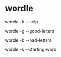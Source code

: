 # wordle
wordle -h --help

wordle -g --good-letters

wordle -b --bad-letters

wordle -s --starting-word